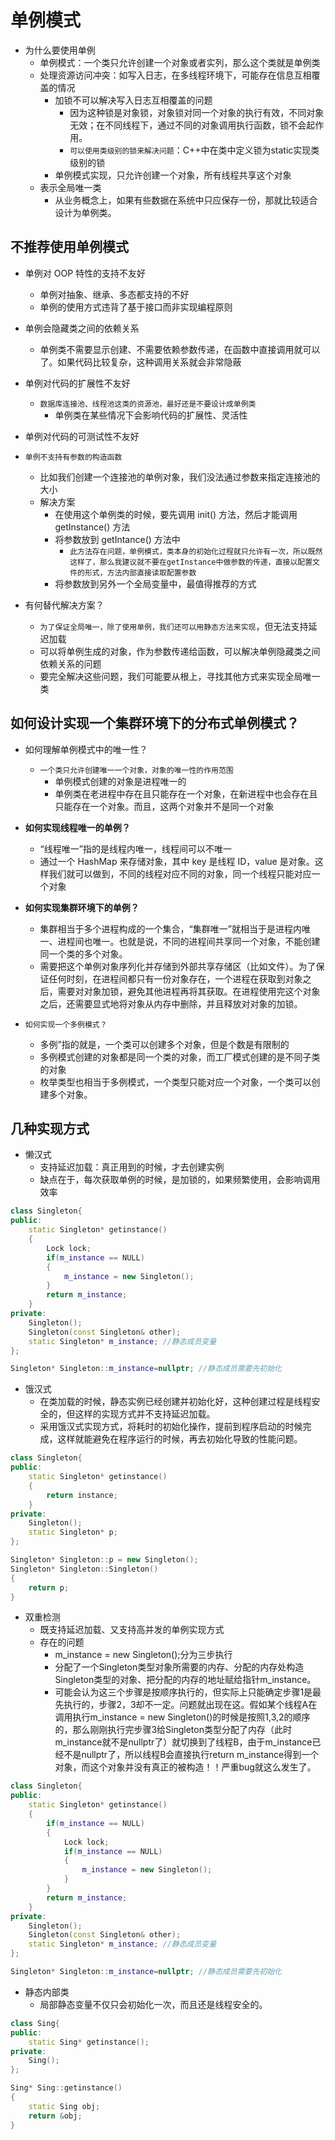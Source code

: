 # 单例模式

* 为什么要使用单例
	* 单例模式：一个类只允许创建一个对象或者实列，那么这个类就是单例类
	* 处理资源访问冲突：如写入日志，在多线程环境下，可能存在信息互相覆盖的情况
		* 加锁不可以解决写入日志互相覆盖的问题
			* 因为这种锁是对象锁，对象锁对同一个对象的执行有效，不同对象无效；在不同线程下，通过不同的对象调用执行函数，锁不会起作用。
			* `可以使用类级别的锁来解决问题`：C++中在类中定义锁为static实现类级别的锁
		* 单例模式实现，只允许创建一个对象，所有线程共享这个对象
	* 表示全局唯一类
		* 从业务概念上，如果有些数据在系统中只应保存一份，那就比较适合设计为单例类。

## 不推荐使用单例模式

* 单例对 OOP 特性的支持不友好
	* 单例对抽象、继承、多态都支持的不好
	* 单例的使用方式违背了基于接口而非实现编程原则
* 单例会隐藏类之间的依赖关系
	* 单例类不需要显示创建、不需要依赖参数传递，在函数中直接调用就可以了。如果代码比较复杂，这种调用关系就会非常隐蔽
* 单例对代码的扩展性不友好
	* `数据库连接池、线程池这类的资源池，最好还是不要设计成单例类`
		* 单例类在某些情况下会影响代码的扩展性、灵活性
* 单例对代码的可测试性不友好
* `单例不支持有参数的构造函数`
	* 比如我们创建一个连接池的单例对象，我们没法通过参数来指定连接池的大小
	* 解决方案
		* 在使用这个单例类的时候，要先调用 init() 方法，然后才能调用 getInstance() 方法
		* 将参数放到 getIntance() 方法中
			* `此方法存在问题，单例模式，类本身的初始化过程就只允许有一次，所以既然这样了，那么我建议就不要在getInstance中做参数的传递，直接以配置文件的形式，方法内部直接读取配置参数`
		* 将参数放到另外一个全局变量中，最值得推荐的方式

* 有何替代解决方案？
	* `为了保证全局唯一，除了使用单例，我们还可以用静态方法来实现`，但无法支持延迟加载
	* 可以将单例生成的对象，作为参数传递给函数，可以解决单例隐藏类之间依赖关系的问题
	* 要完全解决这些问题，我们可能要从根上，寻找其他方式来实现全局唯一类


## 如何设计实现一个集群环境下的分布式单例模式？

* 如何理解单例模式中的唯一性？
	* `一个类只允许创建唯一一个对象，对象的唯一性的作用范围`
		* 单例模式创建的对象是进程唯一的
		* 单例类在老进程中存在且只能存在一个对象，在新进程中也会存在且只能存在一个对象。而且，这两个对象并不是同一个对象

* **如何实现线程唯一的单例？**
	* “线程唯一”指的是线程内唯一，线程间可以不唯一
	* 通过一个 HashMap 来存储对象，其中 key 是线程 ID，value 是对象。这样我们就可以做到，不同的线程对应不同的对象，同一个线程只能对应一个对象

* **如何实现集群环境下的单例？**
	* 集群相当于多个进程构成的一个集合，“集群唯一”就相当于是进程内唯一、进程间也唯一。也就是说，不同的进程间共享同一个对象，不能创建同一个类的多个对象。
	* 需要把这个单例对象序列化并存储到外部共享存储区（比如文件）。为了保证任何时刻，在进程间都只有一份对象存在，一个进程在获取到对象之后，需要对对象加锁，避免其他进程再将其获取。在进程使用完这个对象之后，还需要显式地将对象从内存中删除，并且释放对对象的加锁。

* `如何实现一个多例模式？`
	* 多例”指的就是，一个类可以创建多个对象，但是个数是有限制的
	* 多例模式创建的对象都是同一个类的对象，而工厂模式创建的是不同子类的对象
	* 枚举类型也相当于多例模式，一个类型只能对应一个对象，一个类可以创建多个对象。


## 几种实现方式
* 懒汉式
	* 支持延迟加载：真正用到的时候，才去创建实例
	* 缺点在于，每次获取单例的时候，是加锁的，如果频繁使用，会影响调用效率

```c++
class Singleton{
public:
    static Singleton* getinstance()
    {
        Lock lock;
        if(m_instance == NULL)
        {
            m_instance = new Singleton();
        }
        return m_instance;
    }
private:
    Singleton();
    Singleton(const Singleton& other);
    static Singleton* m_instance; //静态成员变量
};

Singleton* Singleton::m_instance=nullptr; //静态成员需要先初始化
```

* 饿汉式
    * 在类加载的时候，静态实例已经创建并初始化好，这种创建过程是线程安全的，但这样的实现方式并不支持延迟加载。
	* 采用饿汉式实现方式，将耗时的初始化操作，提前到程序启动的时候完成，这样就能避免在程序运行的时候，再去初始化导致的性能问题。

```c++
class Singleton{
public:
    static Singleton* getinstance()
    {
        return instance;
    }
private:
    Singleton();
    static Singleton* p;
};

Singleton* Singleton::p = new Singleton();
Singleton* Singleton::Singleton()
{
    return p;
}
```

* 双重检测
	* 既支持延迟加载、又支持高并发的单例实现方式
    * 存在的问题
        * m_instance = new Singleton();分为三步执行
        * 分配了一个Singleton类型对象所需要的内存、分配的内存处构造Singleton类型的对象、把分配的内存的地址赋给指针m_instance。
        * 可能会认为这三个步骤是按顺序执行的，但实际上只能确定步骤1是最先执行的，步骤2，3却不一定。问题就出现在这。假如某个线程A在调用执行m_instance = new Singleton()的时候是按照1,3,2的顺序的，那么刚刚执行完步骤3给Singleton类型分配了内存（此时m_instance就不是nullptr了）就切换到了线程B，由于m_instance已经不是nullptr了，所以线程B会直接执行return m_instance得到一个对象，而这个对象并没有真正的被构造！！严重bug就这么发生了。
```c++
class Singleton{
public:
    static Singleton* getinstance()
    {
        if(m_instance == NULL)
        {
            Lock lock;
            if(m_instance == NULL)
            {
                m_instance = new Singleton();
            }
        }
        return m_instance;
    }
private:
    Singleton();
    Singleton(const Singleton& other);
    static Singleton* m_instance; //静态成员变量
};

Singleton* Singleton::m_instance=nullptr; //静态成员需要先初始化
```

* 静态内部类
    * 局部静态变量不仅只会初始化一次，而且还是线程安全的。
```c++
class Sing{
public:
    static Sing* getinstance();
private:
    Sing();
};

Sing* Sing::getinstance()
{
    static Sing obj;
    return &obj;
}
```